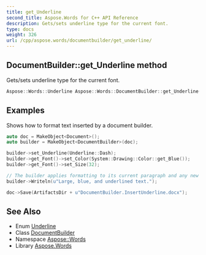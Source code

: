 ```yaml
---
title: get_Underline
second_title: Aspose.Words for C++ API Reference
description: Gets/sets underline type for the current font.
type: docs
weight: 326
url: /cpp/aspose.words/documentbuilder/get_underline/
---
```

## DocumentBuilder::get_Underline method


Gets/sets underline type for the current font.

```cpp
Aspose::Words::Underline Aspose::Words::DocumentBuilder::get_Underline()
```


## Examples



Shows how to format text inserted by a document builder. 
```cpp
auto doc = MakeObject<Document>();
auto builder = MakeObject<DocumentBuilder>(doc);

builder->set_Underline(Underline::Dash);
builder->get_Font()->set_Color(System::Drawing::Color::get_Blue());
builder->get_Font()->set_Size(32);

// The builder applies formatting to its current paragraph and any new text added by it afterward.
builder->Writeln(u"Large, blue, and underlined text.");

doc->Save(ArtifactsDir + u"DocumentBuilder.InsertUnderline.docx");
```

## See Also

* Enum [Underline](../../underline/)
* Class [DocumentBuilder](../)
* Namespace [Aspose::Words](../../)
* Library [Aspose.Words](../../../)
